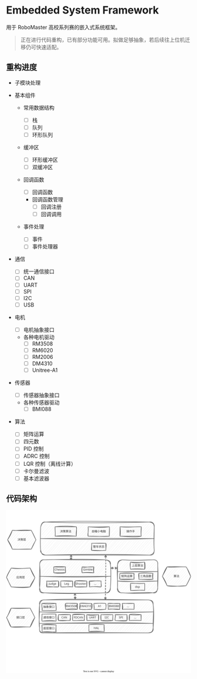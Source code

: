 # Embedded System Framework

用于 RoboMaster 高校系列赛的嵌入式系统框架。

> 正在进行代码重构，已有部分功能可用。拟做足够抽象，若后续往上位机迁移仍可快速适配。

## 重构进度

- 子模块处理
- 基本组件

  - 常用数据结构

    - [ ] 栈
    - [ ] 队列
    - [ ] 环形队列
  - 缓冲区

    - [ ] 环形缓冲区
    - [ ] 双缓冲区
  - 回调函数

    - [ ] 回调函数

    - 回调函数管理
      - [ ] 回调注册
      - [ ] 回调调用
  - 事件处理

    - [ ] 事件
    - [ ] 事件处理器
- 通信

  - [ ] 统一通信接口
  - [ ] CAN
  - [ ] UART
  - [ ] SPI
  - [ ] I2C
  - [ ] USB
- 电机

  - [ ] 电机抽象接口

  - 各种电机驱动
    - [ ] RM3508
    - [ ] RM6020
    - [ ] RM2006
    - [ ] DM4310
    - [ ] Unitree-A1
- 传感器

  - [ ] 传感器抽象接口

  - 各种传感器驱动
    - [ ] BMI088
- 算法

  - [ ] 矩阵运算
  - [ ] 四元数
  - [ ] PID 控制
  - [ ] ADRC 控制
  - [ ] LQR 控制（离线计算）
  - [ ] 卡尔曼滤波
  - [ ] 基本滤波器

## 代码架构

![](docs/layer.svg)
